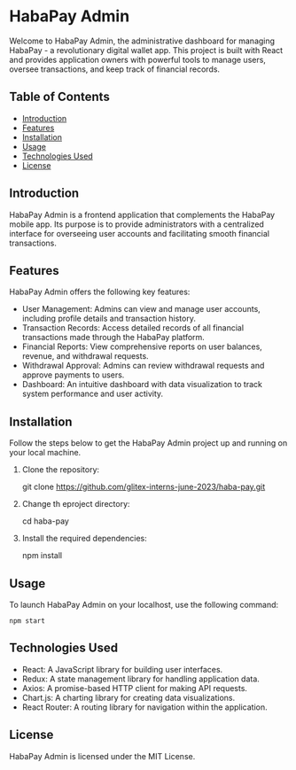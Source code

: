 # HabaPay Admin

Welcome to HabaPay Admin, the administrative dashboard for managing HabaPay - a revolutionary digital wallet app. This project is built with React and provides application owners with powerful tools to manage users, oversee transactions, and keep track of financial records.

## Table of Contents

- [Introduction](#introduction)
- [Features](#features)
- [Installation](#installation)
- [Usage](#usage)
- [Technologies Used](#technologies-used)
- [License](#license)

## Introduction

HabaPay Admin is a frontend application that complements the HabaPay mobile app. Its purpose is to provide administrators with a centralized interface for overseeing user accounts and facilitating smooth financial transactions.

## Features

HabaPay Admin offers the following key features:

- User Management: Admins can view and manage user accounts, including profile details and transaction history.
- Transaction Records: Access detailed records of all financial transactions made through the HabaPay platform.
- Financial Reports: View comprehensive reports on user balances, revenue, and withdrawal requests.
- Withdrawal Approval: Admins can review withdrawal requests and approve payments to users.
- Dashboard: An intuitive dashboard with data visualization to track system performance and user activity.

## Installation

Follow the steps below to get the HabaPay Admin project up and running on your local machine.

1. Clone the repository:

   git clone https://github.com/glitex-interns-june-2023/haba-pay.git

2. Change th eproject directory:

    cd haba-pay

3. Install the required dependencies:

    npm install

## Usage

To launch HabaPay Admin on your localhost, use the following command:

    npm start

## Technologies Used

- React: A JavaScript library for building user interfaces.
- Redux: A state management library for handling application data.
- Axios: A promise-based HTTP client for making API requests.
- Chart.js: A charting library for creating data visualizations.
- React Router: A routing library for navigation within the application.

## License 

HabaPay Admin is licensed under the MIT License.